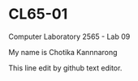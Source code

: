 # CL65-01
Computer Laboratory 2565 - Lab 09

My name is Chotika Kannnarong

This line edit by github text editor.
